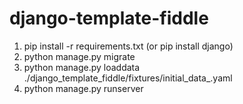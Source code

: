 # django-template-fiddle

1. pip install -r requirements.txt (or pip install django)
2. python manage.py migrate
3. python manage.py loaddata ./django_template_fiddle/fixtures/initial_data_.yaml
4. python manage.py runserver
